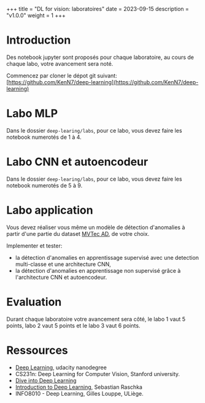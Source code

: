 +++
title = "DL for vision: laboratoires"
date = 2023-09-15
description = "v1.0.0"
weight = 1
+++

<h1 class="no-count">Introduction</h1>

Des notebook jupyter sont proposés pour chaque laboratoire, au cours de chaque
labo, votre avancement sera noté.

Commencez par cloner le dépot git suivant: [https://github.com/KenN7/deep-learning](https://github.com/KenN7/deep-learning)

# Labo MLP

Dans le dossier `deep-learing/labs`, pour ce labo, vous devez faire les notebook
numerotés de 1 à 4.
 
# Labo CNN et autoencodeur

Dans le dossier `deep-learing/labs`, pour ce labo, vous devez faire les notebook
numerotés de 5 à 9.

# Labo application

Vous devez réaliser vous même un modèle de détection d'anomalies à partir d'une
partie du dataset [MVTec AD](https://www.mvtec.com/company/research/datasets/mvtec-ad/downloads), de votre choix.

Implementer et tester:

- la détection d'anomalies en apprentissage supervisé avec une detection multi-classe et une architecture CNN,
- la détection d'anomalies en apprentissage non supervisé grâce à l'architecture CNN et autoencodeur.

# Evaluation

Durant chaque laboratoire votre avancement sera côté, le labo 1 vaut 5 points, labo 2 vaut 5 points et le labo 3 vaut 6 points. 

# Ressources
- [Deep Learning](https://www.udacity.com/course/deep-learning-nanodegree--nd101), udacity nanodegree
 - CS231n: Deep Learning for Computer Vision, Stanford university.
- [Dive into Deep Learning](https://d2l.ai/)
- [Introduction to Deep
  Learning](https://sebastianraschka.com/blog/2021/dl-course.html), Sebastian Raschka 
- INFO8010 - Deep Learning, Gilles Louppe, ULiège.
